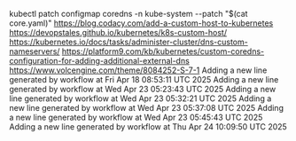 kubectl patch configmap coredns -n kube-system --patch "$(cat core.yaml)"
https://blog.codacy.com/add-a-custom-host-to-kubernetes
https://devopstales.github.io/kubernetes/k8s-custom-host/
https://kubernetes.io/docs/tasks/administer-cluster/dns-custom-nameservers/
https://platform9.com/kb/kubernetes/custom-coredns-configuration-for-adding-additional-external-dns
https://www.volcengine.com/theme/8084252-S-7-1
Adding a new line generated by workflow at Fri Apr 18 08:53:11 UTC 2025
Adding a new line generated by workflow at Wed Apr 23 05:23:43 UTC 2025
Adding a new line generated by workflow at Wed Apr 23 05:32:21 UTC 2025
Adding a new line generated by workflow at Wed Apr 23 05:37:08 UTC 2025
Adding a new line generated by workflow at Wed Apr 23 05:45:43 UTC 2025
Adding a new line generated by workflow at Thu Apr 24 10:09:50 UTC 2025
